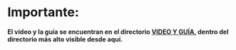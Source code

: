 # Importante:

**El vídeo y la guía se encuentran en el directorio [VIDEO Y GUÍA](), dentro del directorio más alto visible desde aquí.**